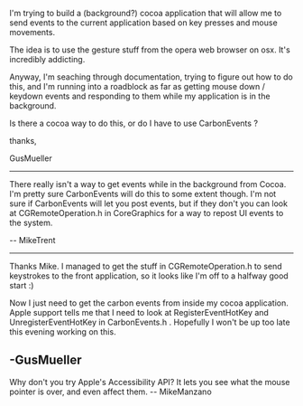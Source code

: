 

I'm trying to build a (background?) cocoa application that will allow me to send events to the current application based on key presses and mouse movements.

The idea is to use the gesture stuff from the opera web browser on osx.  It's incredibly addicting.

Anyway, I'm seaching through documentation, trying to figure out how to do this, and I'm running into a roadblock as far as getting mouse down / keydown events and responding to them while my application is in the background.

Is there a cocoa way to do this, or do I have to use CarbonEvents ?

thanks,

GusMueller

----
There really isn't a way to get events while in the background from Cocoa. I'm pretty sure CarbonEvents will do this to some extent though. I'm not sure if CarbonEvents will let you post events, but if they don't you can look at CGRemoteOperation.h in CoreGraphics for a way to repost UI events to the system.

-- MikeTrent

----

Thanks Mike.
I managed to get the stuff in CGRemoteOperation.h to send keystrokes to the front application, so it looks like I'm off to a halfway good start :)

Now I just need to get the carbon events from inside my cocoa application.  Apple support tells me that I need to look at RegisterEventHotKey and UnregisterEventHotKey in CarbonEvents.h .  Hopefully I won't be up too late this evening working on this.

-GusMueller
----
Why don't you try Apple's Accessibility API? It lets you see what the mouse pointer is over, and even affect them.
-- MikeManzano
